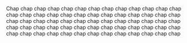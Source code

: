 Chap chap chap chap chap chap chap chap chap chap chap chap chap chap chap chap chap chap chap chap chap chap chap chap chap chap chap chap chap chap chap chap chap chap chap chap chap chap chap chap chap chap chap chap chap chap chap chap chap chap chap chap chap chap chap chap chap chap chap chap chap chap chap chap chap